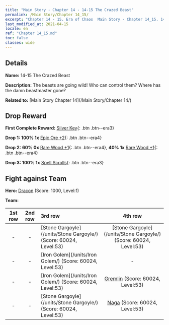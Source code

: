 ```yaml
---
title: "Main Story - Chapter 14 - 14-15 The Crazed Beast"
permalink: /Main Story/Chapter 14_15/
excerpt: "Chapter 14 - 15. Era of Chaos  Main Story - Chapter 14_15. 14-15 The Crazed Beast"
last_modified_at: 2021-04-15
locale: en
ref: "Chapter 14_15.md"
toc: false
classes: wide
---
```


## Details

 **Name:** 14-15 The Crazed Beast

 **Description:** The beasts are going wild! Who can control them? Where has the damn beastmaster gone?

 **Related to:** [Main Story Chapter 14](/Main Story/Chapter 14/)

## Drop Reward

 **First Complete Reward:** [Silver Key](/Items/con_693/){: .btn .btn--era3}

 **Drop 1:** **100% 1x** [Epic Ore +2](/Items/mat_47/){: .btn .btn--era4}

 **Drop 2:** **60% 0x** [Rare Wood +1](/Items/mat_41/){: .btn .btn--era4}, **40% 1x** [Rare Wood +1](/Items/mat_41/){: .btn .btn--era4}

 **Drop 3:** **100% 1x** [Spell Scrolls](/Items/con_694/){: .btn .btn--era3}


## Fight against Team
 **Hero:** [Dracon](/heroes/Dracon/) (Score: 1000, Level:1)

 **Team:**


  | 1st row | 2nd row | 3rd row | 4th row |
  |:----:|:----:|:----|:----:|
  | - | - | [Stone Gargoyle](/units/Stone Gargoyle/) (Score: 60024, Level:53)  | [Stone Gargoyle](/units/Stone Gargoyle/) (Score: 60024, Level:53)  |
  | - | - | [Iron Golem](/units/Iron Golem/) (Score: 60024, Level:53)  | - |
  | - | - | [Iron Golem](/units/Iron Golem/) (Score: 60024, Level:53)  | [Gremlin](/units/Gremlin/) (Score: 60024, Level:53)  |
  | - | - | [Stone Gargoyle](/units/Stone Gargoyle/) (Score: 60024, Level:53)  | [Naga](/units/Naga/) (Score: 60024, Level:53)  |


